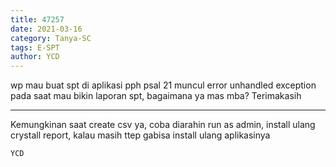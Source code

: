 ```yaml
---
title: 47257
date: 2021-03-16
category: Tanya-SC
tags: E-SPT
author: YCD
---
```


wp mau buat spt di aplikasi pph psal 21 muncul error unhandled exception pada saat mau bikin laporan spt, bagaimana ya mas mba? Terimakasih

---

Kemungkinan saat create csv ya, coba diarahin run as admin, install ulang crystall report, kalau masih ttep gabisa install ulang aplikasinya

`YCD`
